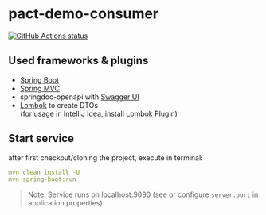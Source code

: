 # pact-demo-consumer

<a href="https://github.com/hansjoergkeser/pact-demo-consumer/actions?query=workflow%3A%22Java+CI+with+Maven">
<img alt="GitHub Actions status" 
src="https://github.com/actions/cache/workflows/Tests/badge.svg?branch=main&event=push">
</a>

## Used frameworks & plugins

- [Spring Boot](https://spring.io/guides/gs/spring-boot/)
- [Spring MVC](https://spring.io/guides/gs/serving-web-content/)
- springdoc-openapi with [Swagger UI](https://swagger.io/tools/swagger-ui/)
- [Lombok](https://projectlombok.org/) to create DTOs
  <br>(for usage in IntelliJ Idea, install [Lombok Plugin](https://projectlombok.org/setup/intellij))

## Start service

after first checkout/cloning the project, execute in terminal:

```yaml
mvn clean install -U
mvn spring-boot:run
```

> Note: Service runs on localhost:9090 (see or configure `server.port` in application.properties)



